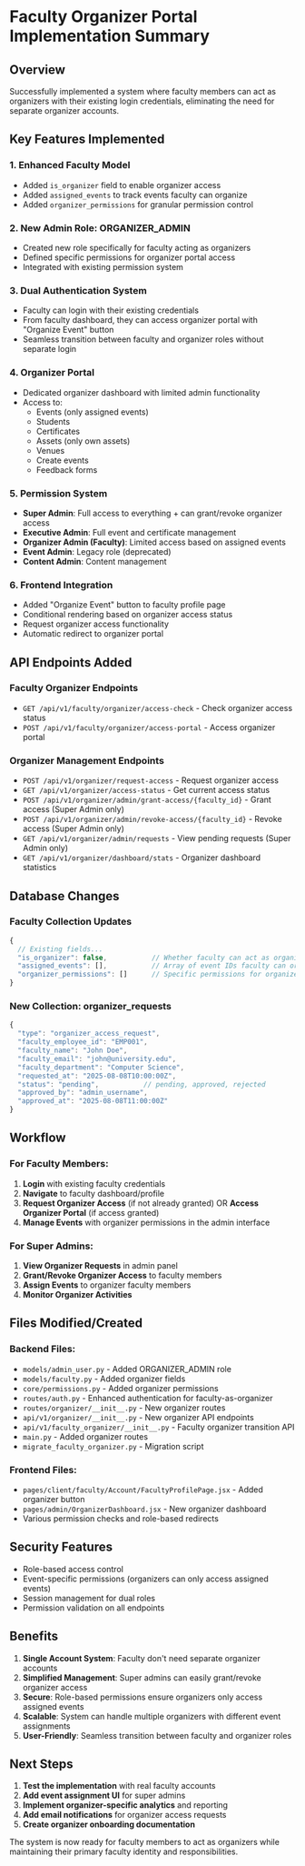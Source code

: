 # Faculty Organizer Portal Implementation Summary

## Overview
Successfully implemented a system where faculty members can act as organizers with their existing login credentials, eliminating the need for separate organizer accounts.

## Key Features Implemented

### 1. **Enhanced Faculty Model**
- Added `is_organizer` field to enable organizer access
- Added `assigned_events` to track events faculty can organize
- Added `organizer_permissions` for granular permission control

### 2. **New Admin Role: ORGANIZER_ADMIN**
- Created new role specifically for faculty acting as organizers
- Defined specific permissions for organizer portal access
- Integrated with existing permission system

### 3. **Dual Authentication System**
- Faculty can login with their existing credentials
- From faculty dashboard, they can access organizer portal with "Organize Event" button
- Seamless transition between faculty and organizer roles without separate login

### 4. **Organizer Portal**
- Dedicated organizer dashboard with limited admin functionality
- Access to:
  - Events (only assigned events)
  - Students
  - Certificates
  - Assets (only own assets)
  - Venues
  - Create events
  - Feedback forms

### 5. **Permission System**
- **Super Admin**: Full access to everything + can grant/revoke organizer access
- **Executive Admin**: Full event and certificate management
- **Organizer Admin (Faculty)**: Limited access based on assigned events
- **Event Admin**: Legacy role (deprecated)
- **Content Admin**: Content management

### 6. **Frontend Integration**
- Added "Organize Event" button to faculty profile page
- Conditional rendering based on organizer access status
- Request organizer access functionality
- Automatic redirect to organizer portal

## API Endpoints Added

### Faculty Organizer Endpoints
- `GET /api/v1/faculty/organizer/access-check` - Check organizer access status
- `POST /api/v1/faculty/organizer/access-portal` - Access organizer portal

### Organizer Management Endpoints
- `POST /api/v1/organizer/request-access` - Request organizer access
- `GET /api/v1/organizer/access-status` - Get current access status
- `POST /api/v1/organizer/admin/grant-access/{faculty_id}` - Grant access (Super Admin only)
- `POST /api/v1/organizer/admin/revoke-access/{faculty_id}` - Revoke access (Super Admin only)
- `GET /api/v1/organizer/admin/requests` - View pending requests (Super Admin only)
- `GET /api/v1/organizer/dashboard/stats` - Organizer dashboard statistics

## Database Changes

### Faculty Collection Updates
```javascript
{
  // Existing fields...
  "is_organizer": false,           // Whether faculty can act as organizer
  "assigned_events": [],           // Array of event IDs faculty can organize
  "organizer_permissions": []      // Specific permissions for organizer role
}
```

### New Collection: organizer_requests
```javascript
{
  "type": "organizer_access_request",
  "faculty_employee_id": "EMP001",
  "faculty_name": "John Doe",
  "faculty_email": "john@university.edu",
  "faculty_department": "Computer Science",
  "requested_at": "2025-08-08T10:00:00Z",
  "status": "pending",           // pending, approved, rejected
  "approved_by": "admin_username",
  "approved_at": "2025-08-08T11:00:00Z"
}
```

## Workflow

### For Faculty Members:
1. **Login** with existing faculty credentials
2. **Navigate** to faculty dashboard/profile
3. **Request Organizer Access** (if not already granted) OR **Access Organizer Portal** (if access granted)
4. **Manage Events** with organizer permissions in the admin interface

### For Super Admins:
1. **View Organizer Requests** in admin panel
2. **Grant/Revoke Organizer Access** to faculty members
3. **Assign Events** to organizer faculty members
4. **Monitor Organizer Activities**

## Files Modified/Created

### Backend Files:
- `models/admin_user.py` - Added ORGANIZER_ADMIN role
- `models/faculty.py` - Added organizer fields
- `core/permissions.py` - Added organizer permissions
- `routes/auth.py` - Enhanced authentication for faculty-as-organizer
- `routes/organizer/__init__.py` - New organizer routes
- `api/v1/organizer/__init__.py` - New organizer API endpoints
- `api/v1/faculty_organizer/__init__.py` - Faculty organizer transition API
- `main.py` - Added organizer routes
- `migrate_faculty_organizer.py` - Migration script

### Frontend Files:
- `pages/client/faculty/Account/FacultyProfilePage.jsx` - Added organizer button
- `pages/admin/OrganizerDashboard.jsx` - New organizer dashboard
- Various permission checks and role-based redirects

## Security Features
- Role-based access control
- Event-specific permissions (organizers can only access assigned events)
- Session management for dual roles
- Permission validation on all endpoints

## Benefits
1. **Single Account System**: Faculty don't need separate organizer accounts
2. **Simplified Management**: Super admins can easily grant/revoke organizer access
3. **Secure**: Role-based permissions ensure organizers only access assigned events
4. **Scalable**: System can handle multiple organizers with different event assignments
5. **User-Friendly**: Seamless transition between faculty and organizer roles

## Next Steps
1. **Test the implementation** with real faculty accounts
2. **Add event assignment UI** for super admins
3. **Implement organizer-specific analytics** and reporting
4. **Add email notifications** for organizer access requests
5. **Create organizer onboarding documentation**

The system is now ready for faculty members to act as organizers while maintaining their primary faculty identity and responsibilities.
